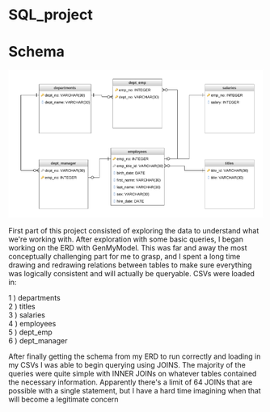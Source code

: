 # SQL_project

# Schema
![ERD](https://github.com/anPerger/SQL_project/blob/master/my_ERD.png)

First part of this project consisted of exploring the data to
understand what we're working with. After exploration with some basic
queries, I began working on the ERD with GenMyModel. This was far and
away the most conceptually challenging part for me to grasp, and I
spent a long time drawing and redrawing relations between tables to
make sure everything was logically consistent and will actually be
queryable. CSVs were loaded in:

1 ) departments  
2 ) titles  
3 ) salaries  
4 ) employees  
5 ) dept_emp  
6 ) dept_manager

After finally getting the schema from my ERD to run correctly and loading 
in my CSVs I was able to begin querying using JOINS. The majority of the 
queries were quite simple with INNER JOINs on whatever tables contained 
the necessary information. Apparently there's a limit of 64 JOINs that are
possible with a single statement, but I have a hard time imagining when 
that will become a legitimate concern
